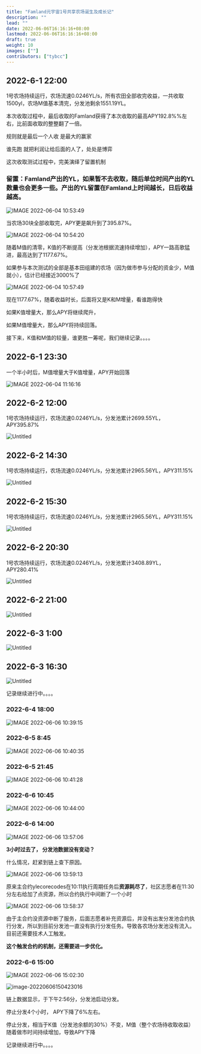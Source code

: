 ```yaml
---
title: "Famland元宇宙1号共享农场诞生及成长记"
description: ""
lead: ""
date: 2022-06-06T16:16:16+08:00
lastmod: 2022-06-06T16:16:16+08:00
draft: true
weight: 10
images: [""]
contributors: ["tybcc"]
---
```


## 2022-6-1 22:00

1号农场持续运行，农场流速0.0246YL/s，所有农田全部收完收益，一共收取1500yl，农场M值基本清完，分发池剩余1551.19YL。

本次收取过程中，最后收取的Famland获得了本次收取的最高APY192.8%%左右，比前面收取的整整翻了一倍。

规则就是最后一个人收 是最大的赢家

谁先跑 就把利润让给后面的人了，处处是博弈

这次收取测试过程中，完美演绎了留置机制

### 留置：Famland产出的YL，如果暂不去收取，随后单位时间产出的YL数量也会更多一些。产出的YL留置在Famland上时间越长，日后收益越高。

![IMAGE 2022-06-04 10:53:49](https://s2.loli.net/2022/06/04/YAOvyB1taGfPD8V.jpg)



当农场30块全部收取完，APY更是飙升到了395.87%。

![IMAGE 2022-06-04 10:54:20](https://s2.loli.net/2022/06/04/xShYclXTiMB4sFf.jpg)



随着M值的清零，K值的不断提高（分发池根据流速持续增加），APY一路高歌猛进，最高达到了1177.67%。

如果参与本次测试的全部是基本田组建的农场（因为做市参与分配的资金少，M值就小），估计已经接近3000%了

![IMAGE 2022-06-04 10:57:49](https://s2.loli.net/2022/06/04/BP3rSQH2qjDVfX1.jpg)

 现在1177.67%，随着收益时长，后面将又是K和M增量，看谁跑得快

如果K值增量大，那么APY将继续爬升，

如果M值增量大，那么APY将持续回落。

接下来，K值和M值的较量，谁更胜一筹呢，我们继续记录。。。。

## 2022-6-1 23:30

一个半小时后，M值增量大于K值增量，APY开始回落

![IMAGE 2022-06-04 11:16:16](https://s2.loli.net/2022/06/04/3NClwnJZqhXsiuH.jpg)



## 2022-6-2 12:00

1号农场持续运行，农场流速0.0246YL/s，分发池累计2699.55YL，APY395.87%

![Untitled](https://s3-us-west-2.amazonaws.com/secure.notion-static.com/90f923ca-9307-4978-b63b-9400986155df/Untitled.png)

## 2022-6-2 14:30

1号农场持续运行，农场流速0.0246YL/s，分发池累计2965.56YL，APY311.15%

![Untitled](https://s3-us-west-2.amazonaws.com/secure.notion-static.com/228d2f42-389a-4ad1-b621-f360e19d7ba0/Untitled.png)

## 2022-6-2 15:30

1号农场持续运行，农场流速0.0246YL/s，分发池累计2965.56YL，APY311.15%

![Untitled](https://s3-us-west-2.amazonaws.com/secure.notion-static.com/82137b57-ffac-4478-a34b-490b21153e1c/Untitled.png)

## 

## 2022-6-2 20:30

1号农场持续运行，农场流速0.0246YL/s，分发池累计3408.89YL，APY280.41%

![Untitled](https://s3-us-west-2.amazonaws.com/secure.notion-static.com/9df0c561-936a-43a2-b25f-ffb2f414af85/Untitled.png)

## 2022-6-2 21:00

![Untitled](https://s3-us-west-2.amazonaws.com/secure.notion-static.com/c37d43a0-fe4c-4b11-b94f-c899f2c975fb/Untitled.png)

## 2022-6-3 1:00

![Untitled](https://s3-us-west-2.amazonaws.com/secure.notion-static.com/eda289b2-97f8-4f96-8c32-be234787e5aa/Untitled.png)

## 2022-6-3 16:30

![Untitled](https://s3-us-west-2.amazonaws.com/secure.notion-static.com/d0efbc89-9eef-46ec-a782-7cff77cbfa5d/Untitled.png)

记录继续进行中。。。。

### 2022-6-4 18:00

![IMAGE 2022-06-06 10:39:15](https://s2.loli.net/2022/06/06/MZlxmL7S4Tq92Dj.jpg)



### 2022-6-5 8:45

![IMAGE 2022-06-06 10:40:35](https://s2.loli.net/2022/06/06/YUlIQDyh2uEqaR8.jpg)



### 2022-6-5 21:45

![IMAGE 2022-06-06 10:41:28](https://s2.loli.net/2022/06/06/2TP9HndW1saES3Q.jpg)



### 2022-6-6 10:45

![IMAGE 2022-06-06 10:44:00](https://s2.loli.net/2022/06/06/CEI2K9gdls4XJqp.jpg)



### 2022-6-6 14:00

![IMAGE 2022-06-06 13:57:06](https://s2.loli.net/2022/06/06/2No54Mc6Tg9zhxu.jpg)

**3小时过去了， 分发池数据没有变动？**

什么情况，赶紧到链上查下原因。

![IMAGE 2022-06-06 13:59:13](https://s2.loli.net/2022/06/06/Wf69jTyXtpYP1IZ.jpg)

原来主合约ylecorecodes在10:11执行周期任务后**资源耗尽了**，社区志愿者在11:30分左右给加了点资源，所以合约执行中间断了一个小时

![IMAGE 2022-06-06 13:58:37](https://s2.loli.net/2022/06/06/M3dxRkn7IY2OtzS.jpg)

由于主合约没资源中断了服务，后面志愿者补充资源后，并没有出发分发池合约执行分发，所以到目前分发池一直没有执行分发任务。导致各农场分发池没有流入。目前还需要技术人工触发。

**这个触发合约的机制，还需要进一步优化。**

### 2022-6-6 15:00

![IMAGE 2022-06-06 15:02:30](https://s2.loli.net/2022/06/06/nrB3VhLeNfSGOtw.jpg)

![image-20220606150423016](https://s2.loli.net/2022/06/06/YgFvf7SKVRO4JBt.png)

链上数据显示，于下午2:56分，分发池启动分发。

停止分发4个小时， APY下降了6%左右。

停止分发，相当于K值（分发池余额的30%）不变，M值（整个农场待收取收益）随着做市时间持续增加，导致APY下降

记录继续进行中。。。。


